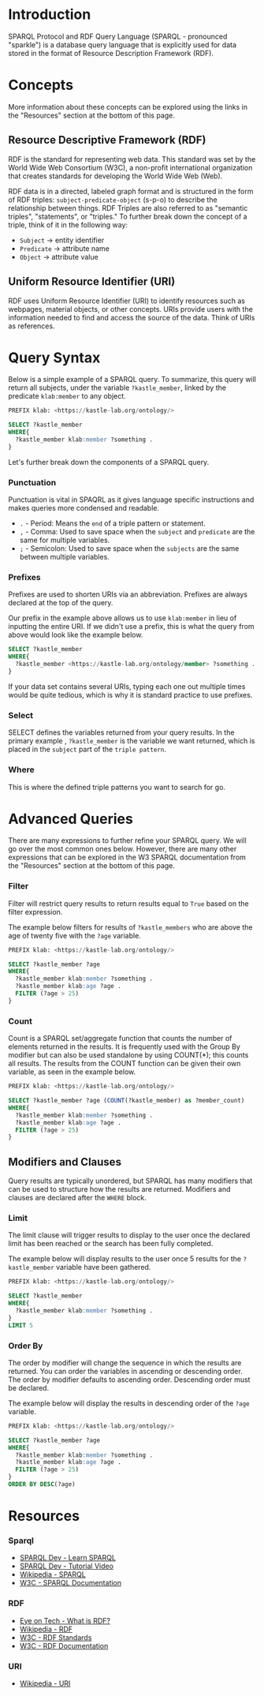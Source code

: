 # Introduction

SPARQL Protocol and RDF Query Language (SPARQL - pronounced "sparkle") is a database query language that is explicitly used for data stored in the format of Resource Description Framework (RDF).

# Concepts

More information about these concepts can be explored using the links in the "Resources" section at the bottom of this page.

## Resource Descriptive Framework (RDF)

RDF is the standard for representing web data. This standard was set by the World Wide Web Consortium (W3C), a non-profit international organization that creates standards for developing the World Wide Web (Web).

RDF data is in a directed, labeled graph format and is structured in the form of RDF triples: `subject-predicate-object` (s-p-o) to describe the relationship between things. RDF Triples are also referred to as "semantic triples", "statements", or "triples." To further break down the concept of a triple, think of it in the following way:

- `Subject` -> entity identifier
- `Predicate` -> attribute name
- `Object` -> attribute value

## Uniform Resource Identifier (URI)

RDF uses Uniform Resource Identifier (URI) to identify resources such as webpages, material objects, or other concepts.
URIs provide users with the information needed to find and access the source of the data. Think of URIs as references.

# Query Syntax

Below is a simple example of a SPARQL query. To summarize, this query will return all subjects, under the variable `?kastle_member`, linked by the predicate `klab:member` to any object.

```sql
PREFIX klab: <https://kastle-lab.org/ontology/>

SELECT ?kastle_member
WHERE{
  ?kastle_member klab:member ?something .
}
```

Let's further break down the components of a SPARQL query.

### Punctuation

Punctuation is vital in SPAQRL as it gives language specific instructions and makes queries more condensed and readable.

- `.` - Period: Means the `end` of a triple pattern or statement.
- `,` - Comma: Used to save space when the `subject` and `predicate` are the same for multiple variables.
- `;` - Semicolon: Used to save space when the `subjects` are the same between multiple variables.

### Prefixes

Prefixes are used to shorten URIs via an abbreviation. Prefixes are always declared at the top of the query.

Our prefix in the example above allows us to use `klab:member` in lieu of inputting the entire URI. If we didn't use a prefix, this is what the query from above would look like the example below.

```sql
SELECT ?kastle_member
WHERE{
  ?kastle_member <https://kastle-lab.org/ontology/member> ?something .
}
```

If your data set contains several URIs, typing each one out multiple times would be quite tedious, which is why it is standard practice to use prefixes.

### Select

SELECT defines the variables returned from your query results. In the primary example , `?kastle_member` is the variable we want returned, which is placed in the `subject` part of the `triple pattern`.

### Where

This is where the defined triple patterns you want to search for go.

# Advanced Queries

There are many expressions to further refine your SPARQL query. We will go over the most common ones below. However, there are many other expressions that can be explored in the W3 SPARQL documentation from the "Resources" section at the bottom of this page.

### Filter

Filter will restrict query results to return results equal to `True` based on the filter expression.

The example below filters for results of `?kastle_members` who are above the age of twenty five with the `?age` variable.

```sql
PREFIX klab: <https://kastle-lab.org/ontology/>

SELECT ?kastle_member ?age
WHERE{
  ?kastle_member klab:member ?something .
  ?kastle_member klab:age ?age .
  FILTER (?age > 25)
}
```

### Count

Count is a SPARQL set/aggregate function that counts the number of elements returned in the results. It is frequently used with the Group By modifier but can also be used standalone by using COUNT(\*); this counts all results. The results from the COUNT function can be given their own variable, as seen in the example below.

```sql
PREFIX klab: <https://kastle-lab.org/ontology/>

SELECT ?kastle_member ?age (COUNT(?kastle_member) as ?member_count)
WHERE{
  ?kastle_member klab:member ?something .
  ?kastle_member klab:age ?age .
  FILTER (?age > 25)
}
```

## Modifiers and Clauses

Query results are typically unordered, but SPARQL has many modifiers that can be used to structure how the results are returned. Modifiers and clauses are declared after the `WHERE` block.

### Limit

The limit clause will trigger results to display to the user once the declared limit has been reached or the search has been fully completed.

The example below will display results to the user once 5 results for the `?kastle_member` variable have been gathered.

```sql
PREFIX klab: <https://kastle-lab.org/ontology/>

SELECT ?kastle_member
WHERE{
  ?kastle_member klab:member ?something .
}
LIMIT 5
```

### Order By

The order by modifier will change the sequence in which the results are returned. You can order the variables in ascending or descending order. The order by modifier defaults to ascending order. Descending order must be declared.

The example below will display the results in descending order of the `?age` variable.

```sql
PREFIX klab: <https://kastle-lab.org/ontology/>

SELECT ?kastle_member ?age
WHERE{
  ?kastle_member klab:member ?something .
  ?kastle_member klab:age ?age .
  FILTER (?age > 25)
}
ORDER BY DESC(?age)
```

# Resources

### Sparql

- [SPARQL Dev - Learn SPARQL](https://sparql.dev/)
- [SPARQL Dev - Tutorial Video](https://youtu.be/FvGndkpa4K0?si=Nr09D5x3k0qDZr4d)
- [Wikipedia - SPARQL](https://en.wikipedia.org/wiki/SPARQL)
- [W3C - SPARQL Documentation](https://www.w3.org/TR/sparql11-query/)

### RDF

- [Eye on Tech - What is RDF?](https://www.youtube.com/watch?v=NzzAxEPpuJQ&ab_channel=EyeonTech)
- [Wikipedia - RDF](https://en.wikipedia.org/wiki/Resource_Description_Framework)
- [W3C - RDF Standards](https://www.w3.org/RDF/)
- [W3C - RDF Documentation](https://www.w3.org/XML/9711theory/concepts.html)

### URI

- [Wikipedia - URI](https://en.wikipedia.org/wiki/Uniform_Resource_Identifier)
